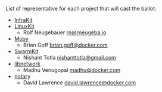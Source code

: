 List of representative for each project that will cast the ballot:

* [InfraKit](https://github.com/docker/infrakit)
* [LinuxKit](https://github.com/linuxkit/linuxkit)
    - Rolf Neugebauer rn@rneugeba.io
* [Moby](https://github.com/moby/moby)
	- Brian Goff brian.goff@docker.com
* [SwarmKit](https://github.com/docker/swarmkit)
  - Nishant Totla nishanttotla@gmail.com
* [libnetwork](https://github.com/docker/libnetwork)
	- Madhu Venugopal madhu@docker.com
* [notary](https://github.com/docker/notary)
	- David Lawrence david.lawrence@docker.com
